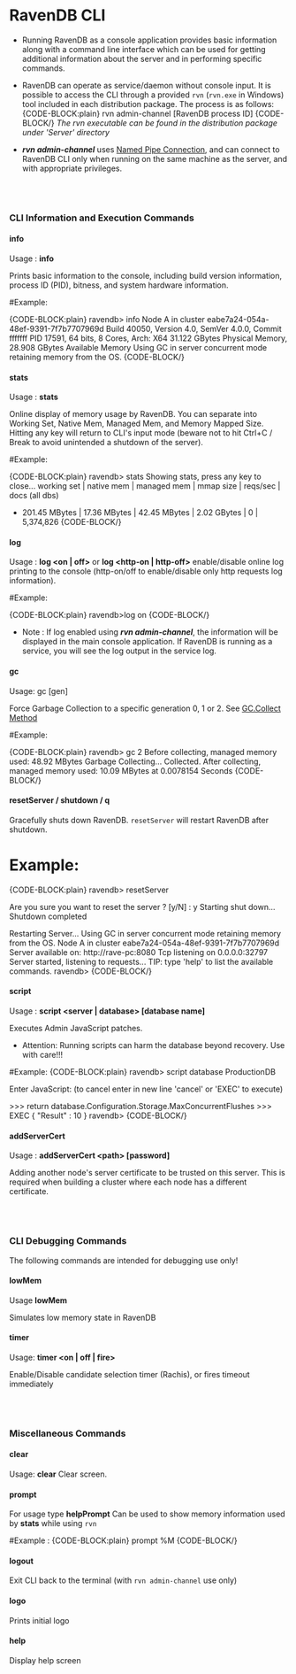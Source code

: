 # RavenDB CLI
- Running RavenDB as a console application provides basic information along with a command line interface which can be used for getting additional information about the server and in performing specific commands.

- RavenDB can operate as service/daemon without console input. It is possible to access the CLI through a provided `rvn` (`rvn.exe` in Windows) tool included in each distribution package. The process is as follows:
{CODE-BLOCK:plain}
rvn admin-channel [RavenDB process ID]
{CODE-BLOCK/}
*The rvn executable can be found in the distribution package under 'Server' directory*

- ***rvn admin-channel*** uses [Named Pipe Connection](https://en.wikipedia.org/wiki/Named_pipe), and can connect to RavenDB CLI only when running on the same machine as the server, and with appropriate privileges.

<br><br>

### CLI Information and Execution Commands

#### info

Usage : **info**

Prints basic information to the console, including build version information, process ID (PID), bitness, and system hardware information.

#Example:

{CODE-BLOCK:plain}
ravendb> info
  Node A in cluster eabe7a24-054a-48ef-9391-7f7b7707969d
  Build 40050, Version 4.0, SemVer 4.0.0, Commit fffffff
  PID 17591, 64 bits, 8 Cores, Arch: X64
  31.122 GBytes Physical Memory, 28.908 GBytes Available Memory
  Using GC in server concurrent mode retaining memory from the OS.
{CODE-BLOCK/}

#### stats

Usage : **stats**

Online display of memory usage by RavenDB. You can separate into Working Set, Native Mem, Managed Mem, and Memory Mapped Size. Hitting any key will return to CLI's input mode (beware not to hit Ctrl+C / Break to avoid unintended a shutdown of the server).

#Example:

{CODE-BLOCK:plain}
ravendb> stats
  Showing stats, press any key to close...
    working set     | native mem      | managed mem     | mmap size         | reqs/sec       | docs (all dbs)
 +  201.45 MBytes   | 17.36 MBytes    | 42.45 MBytes    | 2.02 GBytes       | 0              |      5,374,826
{CODE-BLOCK/}

#### log

Usage : **log <on | off\>**  or **log <http-on | http-off\>**
enable/disable online log printing to the console (http-on/off to enable/disable only http requests log information).

#Example:

{CODE-BLOCK:plain}
ravendb>log on
{CODE-BLOCK/}

* Note : If log enabled using ***rvn admin-channel***, the information will be displayed in the main console application. If RavenDB is running as a service, you will see the log output in the service log.

#### gc

Usage: gc [gen]

Force Garbage Collection to a specific generation 0, 1 or 2.  See [GC.Collect Method](https://msdn.microsoft.com/en-us/library/y46kxc5e(v=vs.110).aspx)

#Example:

{CODE-BLOCK:plain}
ravendb> gc 2
Before collecting, managed memory used: 48.92 MBytes
Garbage Collecting... Collected.
After collecting, managed memory used:  10.09 MBytes at 0.0078154 Seconds
{CODE-BLOCK/}

#### resetServer / shutdown / q

Gracefully shuts down RavenDB. `resetServer` will restart RavenDB after shutdown. 

# Example:

{CODE-BLOCK:plain}
ravendb> resetServer

Are you sure you want to reset the server ? [y/N] : y
Starting shut down...
Shutdown completed

Restarting Server...
Using GC in server concurrent mode retaining memory from the OS.
Node A in cluster eabe7a24-054a-48ef-9391-7f7b7707969d
Server available on: http://rave-pc:8080
Tcp listening on 0.0.0.0:32797
Server started, listening to requests...
TIP: type 'help' to list the available commands.
ravendb> 
{CODE-BLOCK/}

#### script

Usage : **script <server | database\> [database name]**

Executes Admin JavaScript patches. 

* Attention: Running scripts can harm the database beyond recovery. Use with care!!!

#Example:
{CODE-BLOCK:plain}
ravendb> script database ProductionDB

Enter JavaScript:
(to cancel enter in new line 'cancel' or 'EXEC' to execute)

&gt;&gt;&gt; return database.Configuration.Storage.MaxConcurrentFlushes
&gt;&gt;&gt; EXEC
{ "Result" : 10 }
ravendb> 
{CODE-BLOCK/}

#### addServerCert

Usage : **addServerCert <path\> [password]**

Adding another node's server certificate to be trusted on this server. This is required when building a cluster where each node has a different certificate.

<br><br>

### CLI Debugging Commands

The following commands are intended for debugging use only!

#### lowMem

Usage **lowMem**

Simulates low memory state in RavenDB

#### timer

Usage: **timer <on | off | fire\>**

Enable/Disable candidate selection timer (Rachis), or fires timeout immediately

<br><br>

### Miscellaneous Commands

#### clear
Usage: **clear**
Clear screen.

#### prompt
For usage type **helpPrompt**
Can be used to show memory information used by **stats** while using `rvn`

#Example :
{CODE-BLOCK:plain}
prompt %M
{CODE-BLOCK/}

#### logout
Exit CLI back to the terminal (with `rvn admin-channel` use only)

#### logo
Prints initial logo

#### help
Display help screen

